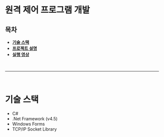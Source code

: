 # 원격 제어 프로그램 개발

## 목차
* **[기술 스택](#기술-스택)**
* **[프로젝트 설명](#과제-설명)**
* **[실행 영상](#실행-영상)**

<br><hr><br>

# 기술 스택
* C#
* .Net Framework (v4.5)
* Windows Forms
* TCP/IP Socket Library
